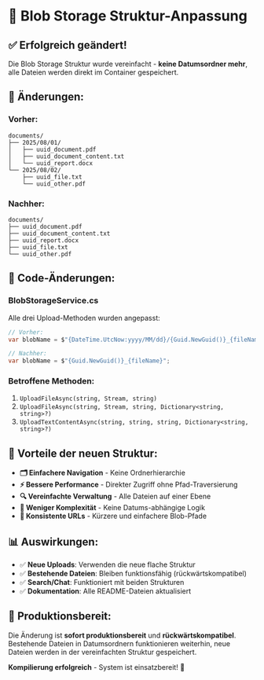 # 📁 Blob Storage Struktur-Anpassung

## ✅ **Erfolgreich geändert!**

Die Blob Storage Struktur wurde vereinfacht - **keine Datumsordner mehr**, alle Dateien werden direkt im Container gespeichert.

## 🔧 **Änderungen:**

### **Vorher:**
```
documents/
├── 2025/08/01/
│   ├── uuid_document.pdf
│   ├── uuid_document_content.txt
│   └── uuid_report.docx
└── 2025/08/02/
    ├── uuid_file.txt
    └── uuid_other.pdf
```

### **Nachher:**
```
documents/
├── uuid_document.pdf
├── uuid_document_content.txt
├── uuid_report.docx
├── uuid_file.txt
└── uuid_other.pdf
```

## 📝 **Code-Änderungen:**

### **BlobStorageService.cs**
Alle drei Upload-Methoden wurden angepasst:

```csharp
// Vorher:
var blobName = $"{DateTime.UtcNow:yyyy/MM/dd}/{Guid.NewGuid()}_{fileName}";

// Nachher:
var blobName = $"{Guid.NewGuid()}_{fileName}";
```

### **Betroffene Methoden:**
1. `UploadFileAsync(string, Stream, string)`
2. `UploadFileAsync(string, Stream, string, Dictionary<string, string>?)`
3. `UploadTextContentAsync(string, string, string, Dictionary<string, string>?)`

## 🎯 **Vorteile der neuen Struktur:**

- **🗂️ Einfachere Navigation** - Keine Ordnerhierarchie
- **⚡ Bessere Performance** - Direkter Zugriff ohne Pfad-Traversierung
- **🔍 Vereinfachte Verwaltung** - Alle Dateien auf einer Ebene
- **💾 Weniger Komplexität** - Keine Datums-abhängige Logik
- **🔄 Konsistente URLs** - Kürzere und einfachere Blob-Pfade

## 📊 **Auswirkungen:**

- ✅ **Neue Uploads**: Verwenden die neue flache Struktur
- ✅ **Bestehende Dateien**: Bleiben funktionsfähig (rückwärtskompatibel)
- ✅ **Search/Chat**: Funktioniert mit beiden Strukturen
- ✅ **Dokumentation**: Alle README-Dateien aktualisiert

## 🚀 **Produktionsbereit:**

Die Änderung ist **sofort produktionsbereit** und **rückwärtskompatibel**. Bestehende Dateien in Datumsordnern funktionieren weiterhin, neue Dateien werden in der vereinfachten Struktur gespeichert.

**Kompilierung erfolgreich** - System ist einsatzbereit! 🎉
